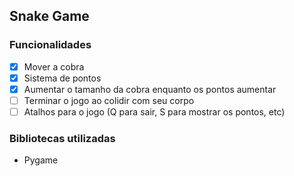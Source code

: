## Snake Game

### Funcionalidades

 - [x] Mover a cobra
 - [x] Sistema de pontos 
 - [x] Aumentar o tamanho da cobra enquanto os pontos aumentar 
 - [ ] Terminar o jogo ao colidir com seu corpo
 - [ ] Atalhos para o jogo (Q para sair, S para mostrar os pontos, etc)

### Bibliotecas utilizadas
 + Pygame
